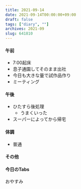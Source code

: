 ```yaml
---
title: 2021-09-14
date: 2021-09-14T00:00:00+09:00
draft: false
tags: ["diary", ""]
archives: 2021-09
slug: 641810
---
```

#### 午前
- 7:00起床
- 息子通園してそのまま出社
- 今日も大きな量で試作品作り
- ミーティング
#### 午後
- ひたすら後処理
  - うまくいった
- スーパーによってから帰宅
#### 体調
- 普通
#### その他
#### 今日のTabs
おやすみ